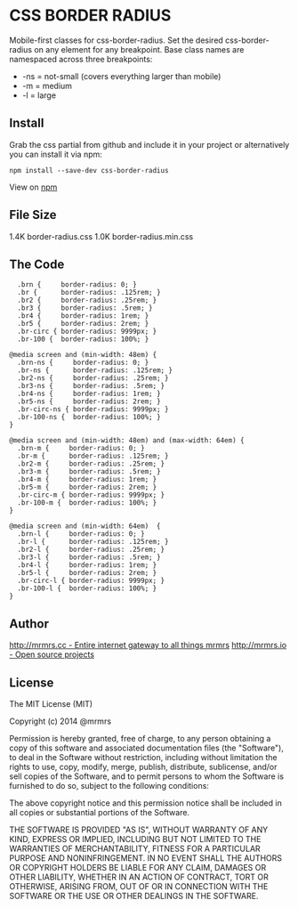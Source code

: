 # CSS BORDER RADIUS

  Mobile-first classes for css-border-radius.
  Set the desired css-border-radius on any element for any breakpoint.
  Base class names are namespaced across three breakpoints:

*  -ns = not-small (covers everything larger than mobile)
*  -m  = medium
*  -l  = large

## Install
Grab the css partial from github and include it in your project or alternatively
you can install it via npm:
```
npm install --save-dev css-border-radius
```
View on [npm](https://www.npmjs.org/package/css-border-radius)


## File Size

1.4K border-radius.css
1.0K border-radius.min.css

## The Code
```
  .brn {     border-radius: 0; }
  .br {      border-radius: .125rem; }
  .br2 {     border-radius: .25rem; }
  .br3 {     border-radius: .5rem; }
  .br4 {     border-radius: 1rem; }
  .br5 {     border-radius: 2rem; }
  .br-circ { border-radius: 9999px; }
  .br-100 {  border-radius: 100%; }

@media screen and (min-width: 48em) {
  .brn-ns {     border-radius: 0; }
  .br-ns {      border-radius: .125rem; }
  .br2-ns {     border-radius: .25rem; }
  .br3-ns {     border-radius: .5rem; }
  .br4-ns {     border-radius: 1rem; }
  .br5-ns {     border-radius: 2rem; }
  .br-circ-ns { border-radius: 9999px; }
  .br-100-ns {  border-radius: 100%; }
}

@media screen and (min-width: 48em) and (max-width: 64em) {
  .brn-m {     border-radius: 0; }
  .br-m {      border-radius: .125rem; }
  .br2-m {     border-radius: .25rem; }
  .br3-m {     border-radius: .5rem; }
  .br4-m {     border-radius: 1rem; }
  .br5-m {     border-radius: 2rem; }
  .br-circ-m { border-radius: 9999px; }
  .br-100-m {  border-radius: 100%; }
}

@media screen and (min-width: 64em)  {
  .brn-l {     border-radius: 0; }
  .br-l {      border-radius: .125rem; }
  .br2-l {     border-radius: .25rem; }
  .br3-l {     border-radius: .5rem; }
  .br4-l {     border-radius: 1rem; }
  .br5-l {     border-radius: 2rem; }
  .br-circ-l { border-radius: 9999px; }
  .br-100-l {  border-radius: 100%; }
}

```

## Author

[http://mrmrs.cc - Entire internet gateway to all things mrmrs](http://mrmrs.cc)
[http://mrmrs.io - Open source projects](http://mrmrs.io)

## License

The MIT License (MIT)

Copyright (c) 2014 @mrmrs

Permission is hereby granted, free of charge, to any person obtaining a copy
of this software and associated documentation files (the "Software"), to deal
in the Software without restriction, including without limitation the rights
to use, copy, modify, merge, publish, distribute, sublicense, and/or sell
copies of the Software, and to permit persons to whom the Software is
furnished to do so, subject to the following conditions:

The above copyright notice and this permission notice shall be included in
all copies or substantial portions of the Software.

THE SOFTWARE IS PROVIDED "AS IS", WITHOUT WARRANTY OF ANY KIND, EXPRESS OR
IMPLIED, INCLUDING BUT NOT LIMITED TO THE WARRANTIES OF MERCHANTABILITY,
FITNESS FOR A PARTICULAR PURPOSE AND NONINFRINGEMENT. IN NO EVENT SHALL THE
AUTHORS OR COPYRIGHT HOLDERS BE LIABLE FOR ANY CLAIM, DAMAGES OR OTHER
LIABILITY, WHETHER IN AN ACTION OF CONTRACT, TORT OR OTHERWISE, ARISING FROM,
OUT OF OR IN CONNECTION WITH THE SOFTWARE OR THE USE OR OTHER DEALINGS IN
THE SOFTWARE.

